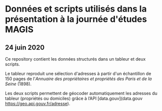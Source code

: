 # Données et scripts utilisés dans la présentation à la journée d'études MAGIS
## 24 juin 2020
Ce repository contient les données structurés dans un tableur et deux scripts.

Le tableur reproduit une sélection d'adresses à partir d'un échantillon de 150 pages de l'_Annuaire des propriétaires et propriétés des Paris et de la Seine_ (1898).

Les deux scripts permettent de géocoder automatiquement les adresses du tableur (propriétés ou domiciles) grâce à l’API [data.gouv](data.gouv https://geo.api.gouv.fr/adresse).
